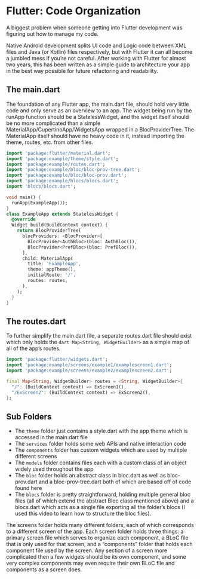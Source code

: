 # Flutter: Code Organization

A biggest problem when someone getting into Flutter development was figuring out how to manage my code. 

Native Android development splits UI code and Logic code between XML files and Java (or Kotlin) files respectively, but with Flutter it can all become a jumbled mess if you’re not careful. After working with Flutter for almost two years, this has been written as a simple guide to architecture your app in the best way possible for future refactoring and readability.

## The main.dart
The foundation of any Flutter app, the main.dart file, should hold very little code and only serve as an overview to an app.
The widget being run by the runApp function should be a StatelessWidget, and the widget itself should be no more complicated than a simple MaterialApp/CupertinoApp/WidgetsApp wrapped in a BlocProviderTree.
The MaterialApp itself should have no heavy code in it, instead importing the theme, routes, etc. from other files.

```dart
import 'package:flutter/material.dart';
import 'package:example/theme/style.dart';
import 'package:example/routes.dart';
import 'package:example/bloc/bloc-prov-tree.dart';
import 'package:example/bloc/bloc-prov.dart';
import 'package:example/blocs/blocs.dart';
import 'blocs/blocs.dart';

void main() {
  runApp(ExampleApp());
}
class ExampleApp extends StatelessWidget {
  @override
  Widget build(BuildContext context) {
    return BlocProviderTree(
      blocProviders: <BlocProvider>[
        BlocProvider<AuthBloc>(bloc: AuthBloc()),
        BlocProvider<PrefBloc>(bloc: PrefBloc()),
      ],
      child: MaterialApp(
        title: 'ExampleApp',
        theme: appTheme(),
        initialRoute: '/',
        routes: routes,
      ),
    );
  }
}
```

## The routes.dart
To further simplify the main.dart file, a separate routes.dart file should exist 
which only holds the ```dart Map<String, WidgetBuilder>``` as a simple map of all of the app’s routes.
```dart
import 'package:flutter/widgets.dart';
import 'package:example/screens/example1/examplescreen1.dart';
import 'package:example/screens/example2/examplescreen2.dart';

final Map<String, WidgetBuilder> routes = <String, WidgetBuilder>{
  "/": (BuildContext context) => ExScreen1(),
  "/ExScreen2": (BuildContext context) => ExScreen2(),
};
```

## Sub Folders
* The ```theme``` folder just contains a style.dart with the app theme which is accessed in the main.dart file
* The ```services``` folder holds some web APIs and native interaction code
* The ```components``` folder has custom widgets which are used by multiple different screens
* The ```models``` folder contains files each with a custom class of an object widely used throughout the app
* The ```bloc``` folder holds an abstract class in bloc.dart as well as bloc-prov.dart and a bloc-prov-tree.dart both of which are based off of code found here
* The ```blocs``` folder is pretty straightforward, holding multiple general bloc files (all of which extend the abstract Bloc class mentioned above) and a blocs.dart which acts as a single file exporting all the folder’s blocs (I used this video to learn how to structure the bloc files).

The screens folder holds many different folders, each of which corresponds to a different screen of the app. Each screen folder holds three things: a primary screen file which serves to organize each component, a BLoC file that is only used for that screen, and a “components” folder that holds each component file used by the screen. Any section of a screen more complicated then a few widgets should be its own component, and some very complex components may even require their own BLoC file and components as a screen does.
